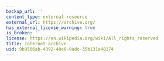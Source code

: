 ```yaml
---
backup_url: ''
content_type: external-resource
external_url: https://archive.org/
has_external_license_warning: true
is_broken: ''
license: https://en.wikipedia.org/wiki/All_rights_reserved
title: internet archive
uid: 9b9566ab-4392-40e6-9adc-35b131a48174
---
```

